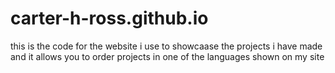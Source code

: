 # carter-h-ross.github.io
this is the code for the website i use to showcaase the projects i have made and it allows you to order projects in one of the languages shown on my site
